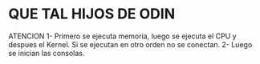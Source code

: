 # QUE TAL HIJOS DE ODIN

ATENCION
1- Primero se ejecuta memoria, luego se ejecuta el CPU y despues el Kernel. Si se ejecutan en otro orden no se conectan.
2- Luego se inician las consolas.
